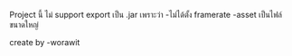 Project นี้ ไม่ support export เป็น .jar
เพราะว่า
	-ไม่ได้ตั้ง framerate 
	-asset เป็นไฟล์ขนาดใหญ่

create by 
	-worawit